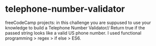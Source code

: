 # telephone-number-validator
freeCodeCamp projects: in this challenge you are suppused to use your knowledge to build a Telephone Number Validator// Return true if the passed string looks like a valid US phone number. I used functional programming > regex > if else > ES6. 

